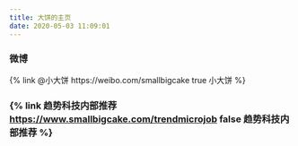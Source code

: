 ```yaml
---
title: 大饼的主页
date: 2020-05-03 11:09:01
---
```


### 微博
<p>{% link @小大饼 https://weibo.com/smallbigcake true 小大饼 %}</p>


### <p>{% link 趋势科技内部推荐 https://www.smallbigcake.com/trendmicrojob false 趋势科技内部推荐 %}</p>
